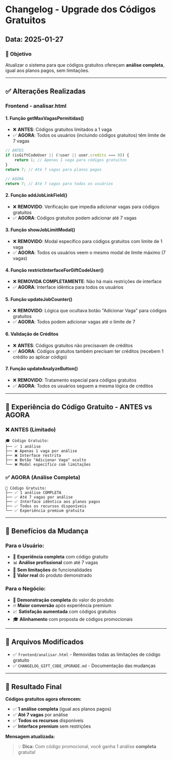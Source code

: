# Changelog - Upgrade dos Códigos Gratuitos

## Data: 2025-01-27

### 🎯 Objetivo
Atualizar o sistema para que códigos gratuitos ofereçam **análise completa**, igual aos planos pagos, sem limitações.

---

## ✅ Alterações Realizadas

### **Frontend - analisar.html**

#### **1. Função getMaxVagasPermitidas()**
- ❌ **ANTES**: Códigos gratuitos limitados a 1 vaga
- ✅ **AGORA**: Todos os usuários (incluindo códigos gratuitos) têm limite de 7 vagas

```javascript
// ANTES
if (isGiftCodeUser || (!user || user.credits === 0)) {
    return 1; // Apenas 1 vaga para códigos gratuitos
}
return 7; // Até 7 vagas para planos pagos

// AGORA
return 7; // Até 7 vagas para todos os usuários
```

#### **2. Função addJobLinkField()**
- ❌ **REMOVIDO**: Verificação que impedia adicionar vagas para códigos gratuitos
- ✅ **AGORA**: Códigos gratuitos podem adicionar até 7 vagas

#### **3. Função showJobLimitModal()**
- ❌ **REMOVIDO**: Modal específico para códigos gratuitos com limite de 1 vaga
- ✅ **AGORA**: Todos os usuários veem o mesmo modal de limite máximo (7 vagas)

#### **4. Função restrictInterfaceForGiftCodeUser()**
- ❌ **REMOVIDA COMPLETAMENTE**: Não há mais restrições de interface
- ✅ **AGORA**: Interface idêntica para todos os usuários

#### **5. Função updateJobCounter()**
- ❌ **REMOVIDO**: Lógica que ocultava botão "Adicionar Vaga" para códigos gratuitos
- ✅ **AGORA**: Todos podem adicionar vagas até o limite de 7

#### **6. Validação de Créditos**
- ❌ **ANTES**: Códigos gratuitos não precisavam de créditos
- ✅ **AGORA**: Códigos gratuitos também precisam ter créditos (recebem 1 crédito ao aplicar código)

#### **7. Função updateAnalyzeButton()**
- ❌ **REMOVIDO**: Tratamento especial para códigos gratuitos
- ✅ **AGORA**: Todos os usuários seguem a mesma lógica de créditos

---

## 🎁 **Experiência do Código Gratuito - ANTES vs AGORA**

### **❌ ANTES (Limitado)**
```
🎓 Código Gratuito:
├── ✅ 1 análise
├── ❌ Apenas 1 vaga por análise
├── ❌ Interface restrita
├── ❌ Botão "Adicionar Vaga" oculto
└── ❌ Modal específico com limitações
```

### **✅ AGORA (Análise Completa)**
```
🎁 Código Gratuito:
├── ✅ 1 análise COMPLETA
├── ✅ Até 7 vagas por análise
├── ✅ Interface idêntica aos planos pagos
├── ✅ Todos os recursos disponíveis
└── ✅ Experiência premium gratuita
```

---

## 🚀 **Benefícios da Mudança**

### **Para o Usuário:**
- 🎯 **Experiência completa** com código gratuito
- 📊 **Análise profissional** com até 7 vagas
- 🔄 **Sem limitações** de funcionalidades
- 💎 **Valor real** do produto demonstrado

### **Para o Negócio:**
- 🎪 **Demonstração completa** do valor do produto
- 🔥 **Maior conversão** após experiência premium
- 📈 **Satisfação aumentada** com códigos gratuitos
- 🎓 **Alinhamento** com proposta de códigos promocionais

---

## 🔧 **Arquivos Modificados**

- ✅ `frontend/analisar.html` - Removidas todas as limitações de código gratuito
- ✅ `CHANGELOG_GIFT_CODE_UPGRADE.md` - Documentação das mudanças

---

## 🎯 **Resultado Final**

**Códigos gratuitos agora oferecem:**
- ✅ **1 análise completa** (igual aos planos pagos)
- ✅ **Até 7 vagas** por análise
- ✅ **Todos os recursos** disponíveis
- ✅ **Interface premium** sem restrições

**Mensagem atualizada:**
> 💡 **Dica:** Com código promocional, você ganha 1 análise **completa** gratuita! 